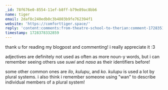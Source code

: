 ```yaml
---
_id: 78f676e0-8554-11ef-b8ff-b79e89ac8bb6
name: tiger
email: 2daf8c240edb0c3b4803b9fe762394f1
website: 'https://comforttiger.space/'
reply: 'content:comments:from-theatre-school-to-therian:comment-1728351957645.md'
timestamp: 1728378332859
---
```

thank u for reading my blogpost and commenting! i really appreciate it :3  

adjectives are definitely not used as often as more noun-y words, but i can remember seeing others use *suwi* and *nasa* as their identifiers before!

some other common ones are *ilo*, *kulupu*, and *ko*. *kulupu* is used a lot by plural systems. i also think i remember someone using "wan" to describe individual members of a plural system!
